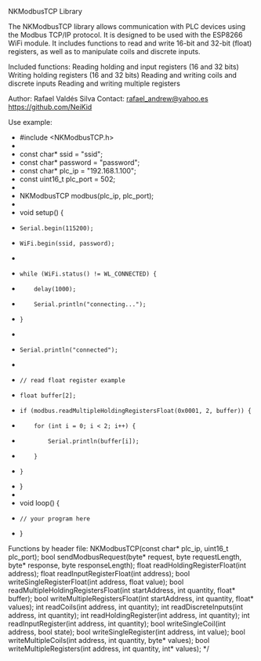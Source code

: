 NKModbusTCP Library

The NKModbusTCP library allows communication with PLC devices using the Modbus TCP/IP protocol.
It is designed to be used with the ESP8266 WiFi module. It includes functions to read and write 16-bit and 32-bit (float) registers, as well as to manipulate coils and discrete inputs.

Included functions:
Reading holding and input registers (16 and 32 bits)
Writing holding registers (16 and 32 bits)
Reading and writing coils and discrete inputs
Reading and writing multiple registers

Author: Rafael Valdés Silva
Contact: rafael_andrew@yahoo.es
https://github.com/NeiKid

Use example:

 * #include <NKModbusTCP.h>
 *
 * const char* ssid = "ssid";
 * const char* password = "password";
 * const char* plc_ip = "192.168.1.100";
 * const uint16_t plc_port = 502;
 *
 * NKModbusTCP modbus(plc_ip, plc_port);
 *
 * void setup() {
 *     Serial.begin(115200);
 *     WiFi.begin(ssid, password);
 *     
 *     while (WiFi.status() != WL_CONNECTED) {
 *         delay(1000);
 *         Serial.println("connecting...");
 *     }
 *
 *     Serial.println("connected");
 *     
 *     // read float register example
 *     float buffer[2];
 *     if (modbus.readMultipleHoldingRegistersFloat(0x0001, 2, buffer)) {
 *         for (int i = 0; i < 2; i++) {
 *             Serial.println(buffer[i]);
 *         }
 *     }
 * }
 *
 * void loop() {
 *     // your program here
 * }

Functions by header file:
    NKModbusTCP(const char* plc_ip, uint16_t plc_port);
    bool sendModbusRequest(byte* request, byte requestLength, byte* response, byte responseLength);
    float readHoldingRegisterFloat(int address);
    float readInputRegisterFloat(int address);
    bool writeSingleRegisterFloat(int address, float value);
    bool readMultipleHoldingRegistersFloat(int startAddress, int quantity, float* buffer);
    bool writeMultipleRegistersFloat(int startAddress, int quantity, float* values);
    int readCoils(int address, int quantity);
    int readDiscreteInputs(int address, int quantity);
    int readHoldingRegister(int address, int quantity);
    int readInputRegister(int address, int quantity);
    bool writeSingleCoil(int address, bool state);
    bool writeSingleRegister(int address, int value);
    bool writeMultipleCoils(int address, int quantity, byte* values);
    bool writeMultipleRegisters(int address, int quantity, int* values);
 */
